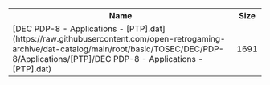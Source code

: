 <table>
<tr><th>Name</th><th>Size</th></tr>
<tr><td>[DEC PDP-8 - Applications - [PTP].dat](https://raw.githubusercontent.com/open-retrogaming-archive/dat-catalog/main/root/basic/TOSEC/DEC/PDP-8/Applications/[PTP]/DEC PDP-8 - Applications - [PTP].dat)</td><td>1691</td></tr>
</table>
